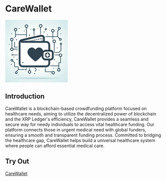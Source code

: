 # CareWallet
<img src="CareWalletLogo.png" alt="CareWalletLogo" width="200"/>

## Introduction 
CareWallet is a blockchain-based crowdfunding platform focused on healthcare needs, aiming to utilize the decentralized power of blockchain and the XRP Ledger's efficiency, CareWallet provides a seamless and secure way for needy individuals to access vital healthcare funding. Our platform connects those in urgent medical need with global funders, ensuring a smooth and transparent funding process. Committed to bridging the healthcare gap, CareWallet helps build a universal healthcare system where people can afford essential medical care.

## Try Out
[CareWallet](https://carewallet.vercel.app/)

